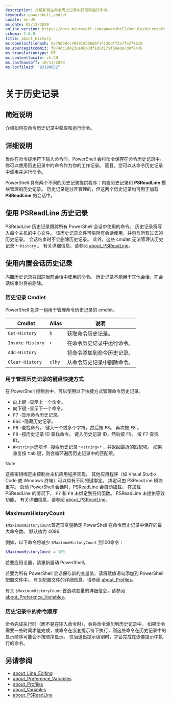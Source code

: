 ```yaml
---
description: 介绍如何在命令历史记录中获取和运行命令。
keywords: powershell,cmdlet
Locale: en-US
ms.date: 05/13/2020
online version: https://docs.microsoft.com/powershell/module/microsoft.powershell.core/about/about_history?view=powershell-7.1&WT.mc_id=ps-gethelp
schema: 2.0.0
title: about_History
ms.openlocfilehash: 8a79690cc409919286d0f14130df72a7fe278010
ms.sourcegitcommit: f874dc1d4236e06a3df195d179f59e0a7d9f8436
ms.translationtype: MT
ms.contentlocale: zh-CN
ms.lasthandoff: 10/13/2020
ms.locfileid: "93199652"
---
```

# <a name="about-history"></a>关于历史记录

## <a name="short-description"></a>简短说明
介绍如何在命令历史记录中获取和运行命令。

## <a name="long-description"></a>详细说明

当你在命令提示符下输入命令时，PowerShell 会将命令保存在命令历史记录中。 你可以使用历史记录中的命令作为你的工作记录。 而且，您可以从命令历史记录中调用并运行命令。

PowerShell 具有两个不同的历史记录提供程序：内置历史记录和 **PSReadLine** 模块管理的历史记录。 历史记录是分开管理的，但这两个历史记录均可用于加载 **PSReadLine** 的会话中。

## <a name="using-the-psreadline-history"></a>使用 PSReadLine 历史记录

PSReadLine 历史记录跟踪所有 PowerShell 会话中使用的命令。
历史记录将写入每个主机的中心文件。 该历史记录文件可供所有会话使用，并包含所有过去的历史记录。 会话结束时不会删除历史记录。 此外，这些 cmdlet 无法管理该历史记录 `*-History` 。 有关详细信息，请参阅 [about_PSReadLine](../../PSReadLine/About/about_PSReadLine.md)。

## <a name="using-the-built-in-session-history"></a>使用内置会话历史记录

内置历史记录只跟踪当前会话中使用的命令。 历史记录不能用于其他会话，在会话结束时将被删除。

### <a name="history-cmdlets"></a>历史记录 Cmdlet

PowerShell 包含一组用于管理命令历史记录的 cmdlet。

| Cmdlet           | Alias  | 说明                                |
| ---------------- | ------ | ------------------------------------------ |
| `Get-History`    | `h`    | 获取命令历史记录。                  |
| `Invoke-History` | `r`    | 在命令历史记录中运行命令。     |
| `Add-History`    |        | 将命令添加到命令历史记录。     |
| `Clear-History`  | `clhy` | 从命令历史记录中删除命令。 |

### <a name="keyboard-shortcuts-for-managing-history"></a>用于管理历史记录的键盘快捷方式

在 PowerShell 控制台中，可以使用以下快捷方式管理命令历史记录。

- <kbd>向上键</kbd> -显示上一个命令。
- <kbd>向下键</kbd> -显示下一个命令。
- <kbd>F7</kbd> -显示命令历史记录。
- <kbd>ESC</kbd> -隐藏历史记录。
- <kbd>F8</kbd> -查找命令。 键入一个或多个字符，然后按 <kbd>F8</kbd>。 再次按 <kbd>F8</kbd> 。
- <kbd>F9</kbd> -按历史记录 ID 查找命令。 键入历史记录 ID，然后按 <kbd>F9</kbd>。 按 <kbd>F7</kbd> 查找 ID。
- <kbd>#</kbd>`<string>`</kbd><kbd>选项卡</kbd> -搜索历史记录 `*<string>*` ，并返回最近的匹配项。 如果重复按 <kbd>tab</kbd> 键，则会循环遍历历史记录中的匹配项。

> [!NOTE]
> 这些密钥绑定由控制台主机应用程序实现。 其他应用程序（如 Visual Studio Code 或 Windows 终端）可以具有不同的键绑定。 绑定可由 PSReadLine 模块重写。 启动 PowerShell 会话时，PSReadLine 会自动加载。
> 在加载 PSReadLine 的情况下， <kbd>F7</kbd> 和 <kbd>F9</kbd> 未绑定到任何函数。 PSReadLine 未提供等效功能。 有关详细信息，请参阅 [about_PSReadLine](../../PSReadLine/About/about_PSReadLine.md)。

### <a name="maximumhistorycount"></a>MaximumHistoryCount

`$MaximumHistoryCount`首选项变量确定 PowerShell 在命令历史记录中保存的最大命令数。 默认值为
4096.

例如，以下命令将减少 `$MaximumHistoryCount` 到100命令：

```powershell
$MaximumHistoryCount = 100
```

若要应用设置，请重新启动 PowerShell。

若要为所有 PowerShell 会话保存新的变量值，请将赋值语句添加到 PowerShell 配置文件中。 有关配置文件的详细信息，请参阅 [about_Profiles](about_Profiles.md)。

有关 `$MaximumHistoryCount` 首选项变量的详细信息，请参阅 [about_Preference_Variables](about_Preference_Variables.md)。

### <a name="order-of-commands-in-the-history"></a>历史记录中的命令顺序

命令完成执行时（而不是在输入命令时），会将命令添加到历史记录中。 如果命令需要一些时间才能完成，或命令在嵌套提示符下执行，则这些命令在历史记录中的显示顺序可能会不按顺序显示。 仅当退出提示级别时，才会完成在嵌套提示中执行的命令。

## <a name="see-also"></a>另请参阅

- [about_Line_Editing](about_Line_Editing.md)
- [about_Preference_Variables](about_Preference_Variables.md)
- [about_Profiles](about_Profiles.md)
- [about_Variables](about_Variables.md)
- [about_PSReadLine](../../PSReadLine/About/about_PSReadLine.md)

